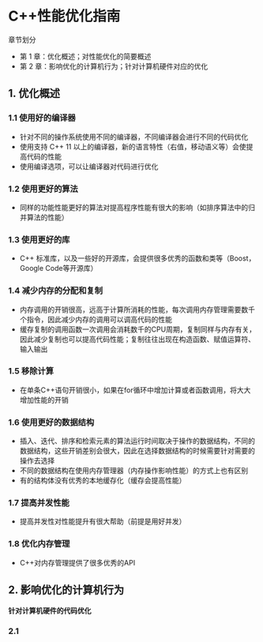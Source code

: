 # C++性能优化指南

章节划分

* 第 1 章：优化概述；对性能优化的简要概述
* 第 2 章：影响优化的计算机行为；针对计算机硬件对应的优化

## 1. 优化概述

### 1.1 使用好的编译器

* 针对不同的操作系统使用不同的编译器，不同编译器会进行不同的代码优化
* 使用支持 C++ 11 以上的编译器，新的语言特性（右值，移动语义等）会使提高代码的性能
* 使用编译选项，可以让编译器对代码进行优化

### 1.2 使用更好的算法

* 同样的功能性能更好的算法对提高程序性能有很大的影响（如排序算法中的归并算法的性能）

### 1.3 使用更好的库

* C++ 标准库，以及一些好的开源库，会提供很多优秀的函数和类等（Boost，Google Code等开源库）

### 1.4 减少内存的分配和复制

* 内存调用的开销很高，远高于计算所消耗的性能，每次调用内存管理需要数千个指令，因此减少内存的调用可以调高代码的性能
* 缓存复制的调用函数一次调用会消耗数千的CPU周期，复制同样与内存有关，因此减少复制也可以提高代码性能；复制往往出现在构造函数、赋值运算符、输入输出

### 1.5 移除计算

* 在单条C++语句开销很小，如果在for循环中增加计算或者函数调用，将大大增加性能的开销

### 1.6 使用更好的数据结构

* 插入、迭代、排序和检索元素的算法运行时间取决于操作的数据结构，不同的数据结构，这些开销差别会很大，因此在选择数据结构的时候需要针对需要的操作去选择
* 不同的数据结构在使用内存管理器（内存操作影响性能）的方式上也有区别
* 有的结构体没有优秀的本地缓存化（缓存会提高性能）

### 1.7 提高并发性能

* 提高并发性对性能提升有很大帮助（前提是用好并发）

### 1.8 优化内存管理

* C++对内存管理提供了很多优秀的API

## 2. 影响优化的计算机行为

**针对计算机硬件的代码优化**

### 2.1 